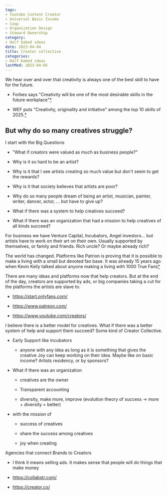 ```yaml
---
tags:
- Youtube Content Creator
- Universal Basic Income
- Coop
- Organization Design
- Steward Ownership
category:
- Half baked ideas
date: 2023-04-04
title: Creator collective
categories:
- Half baked ideas
lastMod: 2023-04-05
---
```

We hear over and over that creativity is always one of the best skill to have for the future.

  + Forbes says "Creativity will be one of the most desirable skills in the future workplace"[*](https://www.forbes.com/sites/bernardmarr/2022/08/22/the-top-10-most-in-demand-skills-for-the-next-10-years/?sh=4ddb06c117be)

  + WEF puts "Creativity, originality and initiative" among the top 10 skills of 2025.[*](https://www.weforum.org/agenda/2020/10/top-10-work-skills-of-tomorrow-how-long-it-takes-to-learn-them/)



## But why do so many creatives struggle?



I start with the Big Questions

  + "What if creators were valued as much as business people?"

  + Why is it so hard to be an artist?

  + Why is it that I see artists creating so much value but don't seem to get the rewards?

  + Why is it that society believes that artists are poor?

  + Why do so many people dream of being an artist, musician, painter, writer, dancer, actor, ... but have to give up?

  + What if there was a system to help creatives succeed?

  + What if there was an organization that had a mission to help creatives of all kinds succeed?



For business we have Venture Capital, Incubators, Angel investors... but artists have to work on their art on their own. Usually supported by themselves, or family and friends. Rich uncle? Or maybe already rich?

The world has changed. Platforms like Patrion is proving that it is possible to make a living with a small but devoted fan base. It was already 15 years ago when Kevin Kelly talked about anyone making a living with 1000 True Fans[*](https://kk.org/thetechnium/1000-true-fans/)



There are many ideas and platforms now that help creators. But at the end of the day, creators are supported by ads, or big companies taking a cut for the platforms the artists are slave to.

  + https://start.onlyfans.com/

  + https://www.patreon.com/

  + https://www.youtube.com/creators/



I believe there is a better model for creatives. What if there was a better system of help and support them succeed? Some kind of Creator Collective.

  + Early Support like incubators

    + anyone with any idea as long as it is something that gives the creative Joy can keep working on their idea. Maybe like on basic income? Artists residency, or by sponsors?

  + What if there was an organization

    + creatives are the owner

    + Transparent accounting

    + diversity, make more, improve (evolution theory of success → more + diversity = better)

  + with the mission of

    + success of creatives

    + share the success among creatives

    + joy when creating



Agencies that connect Brands to Creators

  + I think it means selling ads. It makes sense that people will do things that make money

  + https://collabstr.com/

  + https://creator.co/
